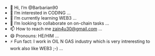 - 👋 Hi, I’m @Barbarian90
- 👀 I’m interested in CODING ...
- 🌱 I’m currently learning WEB3 ...
- 💞️ I’m looking to collaborate on on-chain tasks ...
- 📫 How to reach me zain4u30@gmail.com ...
- 😄 Pronouns: HE/HIM ...
- ⚡ Fun fact: I work in OIL N GAS industry which is very intreresting to work also like WEB3 ;-) ...

<!---
Barbarian90/Barbarian90 is a ✨ special ✨ repository because its `README.md` (this file) appears on your GitHub profile.
You can click the Preview link to take a look at your changes.
--->
